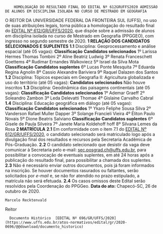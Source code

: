         HOMOLOGAÇÃO DO RESULTADO FINAL DO EDITAL Nº 612GRUFFS2020 ADMISSÃO DE ALUNOS EM DISCIPLINA ISOLADA NO CURSO DE MESTRADO EM GEOGRAFIA  

 O REITOR DA UNIVERSIDADE FEDERAL DA FRONTEIRA SUL (UFFS), no uso de suas atribuições legais, torna pública a homologação do resultado final do [EDITAL Nº 612/GR/UFFS/2020](https://www.uffs.edu.br/atos-normativos/edital/gr/2020-0612), que dispõe sobre a admissão de alunos em disciplina isolada no curso de Mestrado em Geografia (PPGGEO), com ingresso no segundo semestre de 2020.  **1 RELAÇÃO DOS CANDIDATOS SELECIONADOS E SUPLENTES** **1.1**  Disciplina: Geoprocessamento e análise espacial (até 05 vagas):     **Classificação**   **Candidatos selecionados**     1º   Larissa Hermes Thomas Tombini     2º   Aline Beatriz Ludwig     3º   Renata Franceschett Goettems     4º   Rudimar Ernandes Walkoviecz     5º   Israel da Silva Mota           **Classificação**   **Candidatos suplentes**     6º   Lucas Ponte Mesquita     7º   Eduarda Regina Agnolin     8º   Cassio Alexandre Bariviera     9º   Raquel Dalazen dos Santos     **1.2**  Disciplina: Tópicos especiais em Geografia II: Agricultura globalizada e uso do território (até 05 vagas):     **Candidatos selecionados**     Não houve inscritos     **1.3**  Disciplina: Geodinâmica das paisagens continentais (até 05 vagas):     **Classificação**   **Candidatos selecionados**     1º   Ademar Graeff     2º   Soleandro Zambon     3º   Leda Delevatti Thomae     4º   Gislaine Carvalho Cabral     **1.4**  Disciplina: Educação geográfica em diálogo (até 05 vagas):     **Classificação**   **Candidatos selecionados**     1º   Ykaro Feliphe Sousa Silva     2º   Vanderson Rafael Muller Dapper     3º   Solange Francieli Vieira     4º   Éliton Paulo Novais     5º   Dione Beatris Salviano          **Classificação**   **Candidatos suplentes**     6º   Gisele de Paula Silveira     7º   Janete Maria Koldehoff hoff     8º   Silvana Lemes da Rosa      **2 MATRÍCULA** **2.1**  Em conformidade com o item 7.1 do [EDITAL Nº 612/GR/UFFS/2020](https://www.uffs.edu.br/atos-normativos/edital/gr/2020-0612), o candidato selecionado será matriculado logo após a divulgação final dos resultados e recursos pela Secretaria Acadêmica de Pós-Graduação. **2.2**  O candidato selecionado que desistir da vaga deve comunicar à Secretaria pelo e-mail: sec.posgrad.ch@uffs.edu.br, para possibilitar a convocação de eventuais suplentes, em até 24 horas após a publicação do resultado final, para possibilitar a chamada dos suplentes. **2.3**  Não é necessário enviar outros documentos, pois já foram informados na inscrição. Se houver documentos rasurados ou faltantes, serão solicitados por *e-mail*  e, se não for atendido no prazo estipulado, a matrícula não será efetuada. **2.4**  Os casos omissos deste Edital serão resolvidos pela Coordenação do PPGGeo.        **Data do ato:** Chapecó-SC, 26 de outubro de 2020.   
 

    Marcelo Recktenvald   
 Reitor 

      Documento Histórico  [EDITAL Nº 696/GR/UFFS/2020](https://www.uffs.edu.br/atos-normativos/edital/gr/2020-0696/@@download/documento_historico)     
      